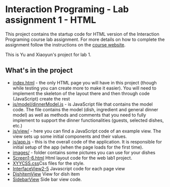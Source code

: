 Interaction Programing - Lab assignment 1 - HTML
=================================================

This project contains the startup code for HTML version of the Interaction Programing course lab assignment. For more details on how to complete the assignment follow the instructions on the [course website](https://www.kth.se/social/course/DH2642).

This is Yu and Xiaoyun's project for lab 1.



What's in the project
-----

* [index.html](https://github.com/Octopus-Yu/LAB-1/blob/Lab1UpdatedVersion/dinnerplanner-html-master/index.html) - the only HTML page you will have in this project (though while testing you can create more to make it easier). You will need to implement the skeleton of the layout there and then through code (JavaScript) create the rest
* [js/model/dinnerModel.js](https://github.com/Octopus-Yu/LAB-1/blob/Lab1UpdatedVersion/dinnerplanner-html-master/js/model/dinnerModel.js) - is JavaScript file that contains the model code. The file contains the model (dish, ingredient and general dinner model) as well as methods and comments that you need to fully implement to support the dinner functionalities (guests, selected dishes, etc.)
* [js/view/](https://github.com/Octopus-Yu/LAB-1/tree/Lab1UpdatedVersion/dinnerplanner-html-master/js/view) - here you can find a JavaScript code of an example view. The view sets up some initial components and their values.
* [js/app.js](https://github.com/Octopus-Yu/LAB-1/blob/Lab1UpdatedVersion/dinnerplanner-html-master/js/app.js) - this is the overall code of the application. It is responsible for initial setup of the app (when the page loads for the first time). 
* [images/](https://github.com/Octopus-Yu/LAB-1/tree/Lab1UpdatedVersion/dinnerplanner-html-master/images) - folder contains some pictures you can use for your dishes
* [Screen1-6.html](https://github.com/Octopus-Yu/LAB-1/blob/Lab1UpdatedVersion/dinnerplanner-html-master/Screen1.html) Html layout code for the web lab1 project.
* [XYYCSS.css](https://github.com/Octopus-Yu/LAB-1/blob/Lab1UpdatedVersion/dinnerplanner-html-master/XYYCSS.css)Css files for the style.
* [InterfaceView2-5](https://github.com/Octopus-Yu/LAB-1/blob/Lab1UpdatedVersion/dinnerplanner-html-master/js/view/InterfaceView2.js) Javascript code for each page view
* [DishitemView](https://github.com/Octopus-Yu/LAB-1/blob/Lab1UpdatedVersion/dinnerplanner-html-master/js/view/DishitemView.js) View for dish item
* [SidebarView](https://github.com/Octopus-Yu/LAB-1/blob/Lab1UpdatedVersion/dinnerplanner-html-master/js/view/SidebarView.js) Side bar view code.